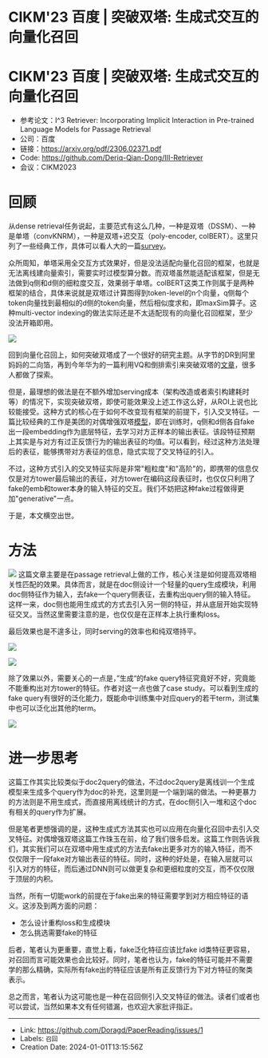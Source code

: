 # CIKM'23 百度 | 突破双塔: 生成式交互的向量化召回

# CIKM'23 百度 | 突破双塔: 生成式交互的向量化召回
* 参考论文：I^3 Retriever: Incorporating Implicit Interaction in Pre-trained Language Models for Passage Retrieval
* 公司：百度
* 链接：https://arxiv.org/pdf/2306.02371.pdf
* Code: https://github.com/Deriq-Qian-Dong/III-Retriever
* 会议：CIKM2023

# 回顾
从dense retrieval任务说起，主要范式有这么几种，一种是双塔（DSSM）、一种是单塔（convKNRM），一种是双塔+迟交互（poly-encoder, colBERT）。这里只列了一些经典工作，具体可以看人大的一篇[survey](https://arxiv.org/pdf/2211.14876.pdf)。

众所周知，单塔采用全交互方式效果好，但是没法适配向量化召回的框架，也就是无法离线建向量索引，需要实时过模型算分数。而双塔虽然能适配该框架，但是无法做到q侧和d侧的细粒度交互，效果弱于单塔。colBERT这类工作则属于是两种框架的结合，具体来说就是双塔过计算图得到token-level的n个向量，q侧每个token向量找到最相似的d侧的token向量，然后相似度求和，即maxSim算子。这种multi-vector indexing的做法实际还是不太适配现有的向量化召回框架，至少没法开箱即用。

![](https://files.mdnice.com/user/47902/b9b0273b-f46e-4853-ba6c-564a917c4a91.png)


回到向量化召回上，如何突破双塔成了一个很好的研究主题。从字节的DR到阿里妈妈的二向箔，再到今年华为的一篇利用VQ和倒排索引来突破双塔的[文章](https://arxiv.org/pdf/2311.18213.pdf)，很多人都做了探索。



但是，最理想的做法是在不额外增加serving成本（架构改造或者索引构建耗时等）的情况下，实现突破双塔，即使可能效果没上述工作这么好，从ROI上说也比较能接受。这种方式的核心在于如何不改变现有框架的前提下，引入交叉特征。一篇比较经典的工作是美团的对偶增强双塔[模型](https://dlp-kdd.github.io/assets/pdf/DLP-KDD_2021_paper_4.pdf)，即在训练时，q侧和d侧各自fake出一段embedding作为底层特征，去学习对方正样本的输出表征。该段特征预期上其实是与对方有过正反馈行为的输出表征的均值。可以看到，经过这种方法处理后的表征，能够携带对方表征的信息，隐式实现了交叉特征的引入。

不过，这种方式引入的交叉特征实际是非常"粗粒度"和"高阶"的，即携带的信息仅仅是对方tower最后输出的表征，对方tower在编码这段表征时，也仅仅只利用了fake的emb和tower本身的输入特征的交互。我们不妨把这种fake过程做得更加"generative"一点。

于是，本文横空出世。

# 方法

![](https://files.mdnice.com/user/47902/4edfce1b-54d1-4cc4-a71c-b49e7e216d70.png)
这篇文章主要是在passage retrieval上做的工作，核心关注是如何提高双塔相关性匹配的效果。具体而言，就是在doc侧设计一个轻量的query生成模块，利用doc侧特征作为输入，去fake一个query侧表征，去重构出query侧的输入特征。这样一来，doc侧也能用生成式的方式去引入另一侧的特征，并从底层开始实现特征交叉。当然这里需要注意的是，也仅仅是在正样本上执行重构loss。

最后效果也是不遑多让，同时serving的效率也和纯双塔持平。

![](https://files.mdnice.com/user/47902/b8d0a883-2aa0-40a6-a03f-d6347fa72706.png)

![](https://files.mdnice.com/user/47902/61b49996-90d5-4580-823a-b0f05dafe6df.png)

除了效果以外，需要关心的一点是，”生成“的fake query特征究竟好不好，究竟能不能重构出对方tower的特征。作者对这一点也做了case study。可以看到生成的fake query有很好的泛化能力，既能命中训练集中对应query的若干term，测试集中也可以泛化出其他的term。

![](https://files.mdnice.com/user/47902/7d50f646-64ae-44c2-bc04-d86d5eb6bdfa.png)

# 进一步思考
这篇工作其实比较类似于doc2query的做法，不过doc2query是离线训一个生成模型来生成多个query作为doc的补充，这里则是一个端到端的做法。一种更暴力的方法则是不用生成式，而直接用离线统计的方式，在doc侧引入一堆和这个doc有相关的query作为扩展。

但是笔者更想强调的是，这种生成式方法其实也可以应用在向量化召回中去引入交叉特征。对偶增强双塔这篇工作珠玉在前，给了我们很多启发。这篇工作则告诉我们，其实我们可以在双塔中用生成式的方法去fake出更多对方的输入特征，而不仅仅限于一段fake对方输出表征的特征。同时，这种的好处是，在输入层就可以引入对方的特征，而后通过DNN则可以做更复杂和更细粒度的交互，而不仅仅限于顶层的内积。

当然，所有一切能work的前提在于fake出来的特征需要学到对方相应特征的语义。这涉及到两方面的问题：

* 怎么设计重构loss和生成模块
* 怎么挑选需要fake的特征

后者，笔者认为更重要，直觉上看，fake泛化特征应该比fake id类特征更容易，对召回而言可能效果也会比较好。同时，笔者也认为，fake的特征可能并不需要学的那么精确，实际所有fake出的特征应该是所有正反馈行为下对方特征的聚类表示。

总之而言，笔者认为这可能也是一种在召回侧引入交叉特征的做法。读者们或者也可以尝试，当然如果本文有任何错漏，也欢迎大家批评指正。




---

* Link: https://github.com/Doragd/PaperReading/issues/1
* Labels: `召回`
* Creation Date: 2024-01-01T13:15:56Z
